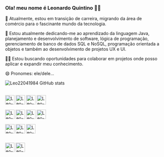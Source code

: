 ### Ola! meu nome é Leonardo Quintino   👋🏿

🔭 Atualmente, estou em transição de carreira, migrando da área de comércio para o fascinante mundo da tecnologia.

🌱 Estou atualmente dedicando-me ao aprendizado da linguagem Java, planejamento e desenvolvimento de software, lógica de programação, gerenciamento de banco de dados SQL e NoSQL, programação orientada a objetos e também ao desenvolvimento de projetos UX e UI.

👨‍💻 Estou buscando oportunidades para colaborar em projetos onde posso aplicar e expandir meu conhecimento.

😄 Pronomes: ele/dele...


![Leo22041984 GitHub stats](https://github-readme-stats.vercel.app/api?username=Leo22041984&show_icons=true&theme=dracula&count_private=true)

 <div style="display: inline_block"><br>
  <div>
  <img align="center" alt="Leo-Java" height="30" src="https://img.shields.io/badge/Java-ED8B00?logo=openjdk&logoColor=white">
  <img align="center" alt="Leo-JavaScript" height="30"  src="https://img.shields.io/badge/Javascript-blue?logo=javascript">
  <img align="center" alt="Leo-HTML5" height="30"  src="https://img.shields.io/badge/HTML-yellow?logo=html5">
  <img align="center" alt="Leo-CSS3" height="30"  src="https://img.shields.io/badge/CSS-green?logo=css3">
  </div>
  <br>
  <div>
  <img align="center" alt="Leo-Apache-Netbeans" height="30"  src="https://img.shields.io/badge/Apache%20Netbeans-266472?logo=apache%20netbeans%20IDE&logoColor=white">
   <img align="center" alt="Leo-VsCode" height="30"  src="https://img.shields.io/badge/VsCode-93ADD5?logo=Visual%20Studio">
  <img align="center" alt="Leo-BootStrap" height="30"  src="https://img.shields.io/badge/Bootstrap-35122E?logo=Bootstrap">
  <img align="center" alt="Leo-Node.js" height="30"  src="https://img.shields.io/badge/Node.js-89D5CF?logo=Node.js">
  </div>
  <br>
  <div>
  <img align="center" alt="Leo-SQL" height="30"  src="https://img.shields.io/badge/MySQL-686a6c?logo=mysql&logoColor=white">
  <img align="center" alt="Leo-MongoDB" height="30"  src="https://img.shields.io/badge/MongoDB-4EA94B?logo=mongodb&logoColor=white">
  <img align="center" alt="Leo-Figma" height="30"  src="https://img.shields.io/badge/Figma-orange?logo=figma&logoColor=white">
   </div>
</div>


##

<div> 
  <a href="mailto:leonardoquinsantos@gmail.com"><img alt="Leo-Gmail" height="30" src="https://img.shields.io/badge/Gmail-D14836?logo=gmail&logoColor=white" target="_blank"></a>
  <a href="https://www.linkedin.com/in/leonardo-quintino-backend" target="_blank"><img alt="Leo-Linkedin" height="30" src="https://img.shields.io/badge/-LinkedIn-%230077B5?logo=linkedin&logoColor=white" target="_blank"></a> 
  
</div>
